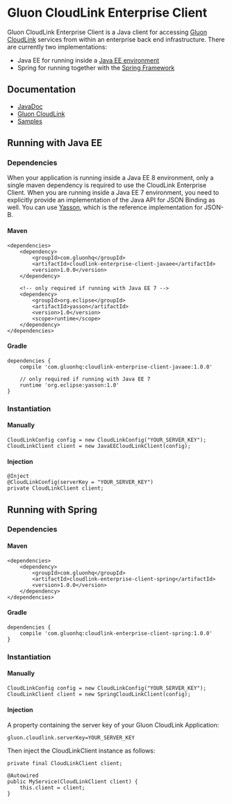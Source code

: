 # Gluon CloudLink Enterprise Client #

Gluon CloudLink Enterprise Client is a Java client for accessing [Gluon CloudLink](http://com.gluonhq.com/products/cloudlink/)
services from within an enterprise back end infrastructure. There are currently two implementations:

* Java EE for running inside a [Java EE environment](http://docs.oracle.com/javaee/)
* Spring for running together with the [Spring Framework](https://spring.io/)

## Documentation ##

* [JavaDoc](http://docs.com.gluonhq.com/cloudlink/client/javadoc/)
* [Gluon CloudLink](http://docs.com.gluonhq.com/cloudlink)
* [Samples](http://com.gluonhq.com/support/samples/#cloudlink)

## Running with Java EE ##

### Dependencies ###

When your application is running inside a Java EE 8 environment, only a single maven dependency is required to
use the CloudLink Enterprise Client. When you are running inside a Java EE 7 environment, you need to explicitly
provide an implementation of the Java API for JSON Binding as well. You can use [Yasson](https://github.com/eclipse/yasson),
which is the reference implementation for JSON-B.

#### Maven ####

    <dependencies>
        <dependency>
            <groupId>com.gluonhq</groupId>
            <artifactId>cloudlink-enterprise-client-javaee</artifactId>
            <version>1.0.0</version>
        </dependency>

        <!-- only required if running with Java EE 7 -->
        <dependency>
            <groupId>org.eclipse</groupId>
            <artifactId>yasson</artifactId>
            <version>1.0</version>
            <scope>runtime</scope>
        </dependency>
    </dependencies>

#### Gradle ####

    dependencies {
        compile 'com.gluonhq:cloudlink-enterprise-client-javaee:1.0.0'

        // only required if running with Java EE 7
        runtime 'org.eclipse:yasson:1.0'
    }

### Instantiation ###

#### Manually ####

    CloudLinkConfig config = new CloudLinkConfig("YOUR_SERVER_KEY");
    CloudLinkClient client = new JavaEECloudLinkClient(config);

#### Injection ####

    @Inject
    @CloudLinkConfig(serverKey = "YOUR_SERVER_KEY")
    private CloudLinkClient client;

## Running with Spring ##

### Dependencies ###

#### Maven ####

    <dependencies>
        <dependency>
            <groupId>com.gluonhq</groupId>
            <artifactId>cloudlink-enterprise-client-spring</artifactId>
            <version>1.0.0</version>
        </dependency>
    </dependencies>

#### Gradle ####

    dependencies {
        compile 'com.gluonhq:cloudlink-enterprise-client-spring:1.0.0'
    }

### Instantiation ###

#### Manually ####

    CloudLinkConfig config = new CloudLinkConfig("YOUR_SERVER_KEY");
    CloudLinkClient client = new SpringCloudLinkClient(config);

#### Injection ####

A property containing the server key of your Gluon CloudLink Application:

    gluon.cloudlink.serverKey=YOUR_SERVER_KEY

Then inject the CloudLinkClient instance as follows:

    private final CloudLinkClient client;

    @Autowired
    public MyService(CloudLinkClient client) {
        this.client = client;
    }
